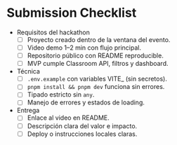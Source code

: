 # Submission Checklist

- Requisitos del hackathon
  - [ ] Proyecto creado dentro de la ventana del evento.
  - [ ] Video demo 1–2 min con flujo principal.
  - [ ] Repositorio público con README reproducible.
  - [ ] MVP cumple Classroom API, filtros y dashboard.
- Técnica
  - [ ] `.env.example` con variables VITE_ (sin secretos).
  - [ ] `pnpm install && pnpm dev` funciona sin errores.
  - [ ] Tipado estricto sin `any`.
  - [ ] Manejo de errores y estados de loading.
- Entrega
  - [ ] Enlace al video en README.
  - [ ] Descripción clara del valor e impacto.
  - [ ] Deploy o instrucciones locales claras.
